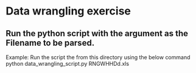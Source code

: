# Data wrangling exercise

## Run the python script with the argument as the Filename to be parsed.
Example: Run the script the from this directory using the below command
python data_wrangling_script.py RNGWHHDd.xls
